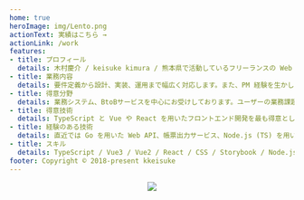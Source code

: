 ```yaml
---
home: true
heroImage: img/Lento.png
actionText: 実績はこちら →
actionLink: /work
features:
- title: プロフィール
  details: 木村慶介 / keisuke kimura / 熊本県で活動しているフリーランスの Web エンジニアです。
- title: 業務内容
  details: 要件定義から設計、実装、運用まで幅広く対応します。また、PM 経験を生かしたマネジメントのご相談も承ります。
- title: 得意分野
  details: 業務システム、BtoBサービスを中心にお受けしております。ユーザーの業務課題を整理し、解決をお手伝いします。
- title: 得意技術
  details: TypeScript と Vue や React を用いたフロントエンド開発を最も得意としています。プロダクト要件に合わせた技術を選択します。
- title: 経験のある技術
  details: 直近では Go を用いた Web API、帳票出力サービス、Node.js (TS) を用いたスケジュールタスクなどの経験があります。バックエンド開発も承ります。
- title: スキル
  details: TypeScript / Vue3 / Vue2 / React / CSS / Storybook / Node.js / Go / PostgreSQL / MySQL / Agile / PM / UI Design / and more...
footer: Copyright © 2018-present kkeisuke
---
```


<div style="text-align: center; margin-bottom: 30px;">
  <img src="img/qrcode.png" srcset="img/qrcode.png 1x, img/qrcode@2x.png 2x">
</div>
